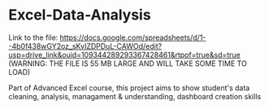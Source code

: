 # Excel-Data-Analysis
Link to the file: https://docs.google.com/spreadsheets/d/1--4b0f438wGY2oz_sKvIZDPDuL-CAWOd/edit?usp=drive_link&ouid=109344289293367428461&rtpof=true&sd=true (WARNING: THE FILE IS 55 MB LARGE AND WILL TAKE SOME TIME TO LOAD)

Part of Advanced Excel course, this project aims to show student's data cleaning, analysis, managament &amp; understanding, dashboard creation skills
